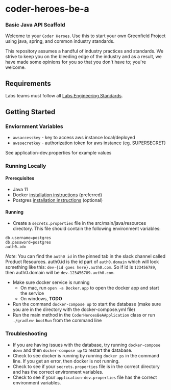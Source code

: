 # coder-heroes-be-a

### Basic Java API Scaffold

Welcome to your `Coder Heroes`. Use this to start your own Greenfield Project using java, spring, and common industry standards.

This repository assumes a handful of industry practices and standards. We strive to keep you on the bleeding edge of the industry and as a result, we have made some opinions for you so that you don't have to; you're welcome.

## Requirements

Labs teams must follow all [Labs Engineering Standards](https://bloomtechlabs.gitbook.io).


## Getting Started

### Enviornment Variables

- `awsaccesskey` - key to access aws instance local/deployed
- `awssecretkey` - authorization token for aws instance (eg. SUPERSECRET)

See application-dev.properties for example values

### Running Locally

#### Prerequisites

- Java 11
- Docker [installation instructions](https://docs.docker.com/compose/install/) (preferred)
- Postgres [installation instructions](https://www.postgresql.org/download/) (optional)

#### Running

- Create a `secrets.properties` file in the src/main/java/resources directory. This file should contain the following environment variables:

```
db.username=postgres 
db.password=postgres 
auth0.id=
```
*Note*: You can find the `auth0 id` in the pinned tab in the slack channel called Product Resources.
auth0.id is the id part of `auth0.domain` which will look something like this: `dev-{id goes here}.auth0.com`.
So if id is `123456789`, then auth0.domain will be `dev-123456789.auth0.com`.
- Make sure docker service is running
    - On mac, run `open -a Docker.app` to open the docker app and start the service
    - On windows, **TODO**
- Run the command `docker-compose up` to start the database (make sure you are in the directory with the docker-compose.yml file)
- Run the main method in the `CoderHeroesBeAApplication` class or run `./gradlew bootRun` from the command line

### Troubleshooting

- If you are having issues with the database, try running `docker-compose down` and then `docker-compose up` to restart the database.
- Check to see docker is running by running `docker ps` in the command line. If you get an error, then docker is not running.
- Check to see if your `secrets.properties` file is in the correct directory and has the correct environment variables.
- Check to see if your `application-dev.properties` file has the correct environment variables.



